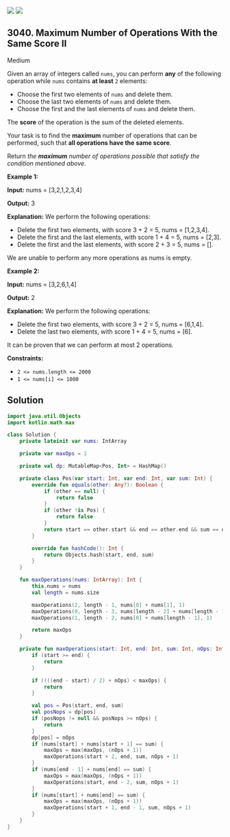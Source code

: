 [![](https://img.shields.io/github/stars/javadev/LeetCode-in-Kotlin?label=Stars&style=flat-square)](https://github.com/javadev/LeetCode-in-Kotlin)
[![](https://img.shields.io/github/forks/javadev/LeetCode-in-Kotlin?label=Fork%20me%20on%20GitHub%20&style=flat-square)](https://github.com/javadev/LeetCode-in-Kotlin/fork)

## 3040\. Maximum Number of Operations With the Same Score II

Medium

Given an array of integers called `nums`, you can perform **any** of the following operation while `nums` contains **at least** `2` elements:

*   Choose the first two elements of `nums` and delete them.
*   Choose the last two elements of `nums` and delete them.
*   Choose the first and the last elements of `nums` and delete them.

The **score** of the operation is the sum of the deleted elements.

Your task is to find the **maximum** number of operations that can be performed, such that **all operations have the same score**.

Return _the **maximum** number of operations possible that satisfy the condition mentioned above_.

**Example 1:**

**Input:** nums = [3,2,1,2,3,4]

**Output:** 3

**Explanation:** We perform the following operations: 
- Delete the first two elements, with score 3 + 2 = 5, nums = [1,2,3,4]. 
- Delete the first and the last elements, with score 1 + 4 = 5, nums = [2,3].
- Delete the first and the last elements, with score 2 + 3 = 5, nums = []. 

We are unable to perform any more operations as nums is empty.

**Example 2:**

**Input:** nums = [3,2,6,1,4]

**Output:** 2

**Explanation:** We perform the following operations: 
- Delete the first two elements, with score 3 + 2 = 5, nums = [6,1,4]. 
- Delete the last two elements, with score 1 + 4 = 5, nums = [6]. 

It can be proven that we can perform at most 2 operations.

**Constraints:**

*   `2 <= nums.length <= 2000`
*   `1 <= nums[i] <= 1000`

## Solution

```kotlin
import java.util.Objects
import kotlin.math.max

class Solution {
    private lateinit var nums: IntArray

    private var maxOps = 1

    private val dp: MutableMap<Pos, Int> = HashMap()

    private class Pos(var start: Int, var end: Int, var sum: Int) {
        override fun equals(other: Any?): Boolean {
            if (other == null) {
                return false
            }
            if (other !is Pos) {
                return false
            }
            return start == other.start && end == other.end && sum == other.sum
        }

        override fun hashCode(): Int {
            return Objects.hash(start, end, sum)
        }
    }

    fun maxOperations(nums: IntArray): Int {
        this.nums = nums
        val length = nums.size

        maxOperations(2, length - 1, nums[0] + nums[1], 1)
        maxOperations(0, length - 3, nums[length - 2] + nums[length - 1], 1)
        maxOperations(1, length - 2, nums[0] + nums[length - 1], 1)

        return maxOps
    }

    private fun maxOperations(start: Int, end: Int, sum: Int, nOps: Int) {
        if (start >= end) {
            return
        }

        if ((((end - start) / 2) + nOps) < maxOps) {
            return
        }

        val pos = Pos(start, end, sum)
        val posNops = dp[pos]
        if (posNops != null && posNops >= nOps) {
            return
        }
        dp[pos] = nOps
        if (nums[start] + nums[start + 1] == sum) {
            maxOps = max(maxOps, (nOps + 1))
            maxOperations(start + 2, end, sum, nOps + 1)
        }
        if (nums[end - 1] + nums[end] == sum) {
            maxOps = max(maxOps, (nOps + 1))
            maxOperations(start, end - 2, sum, nOps + 1)
        }
        if (nums[start] + nums[end] == sum) {
            maxOps = max(maxOps, (nOps + 1))
            maxOperations(start + 1, end - 1, sum, nOps + 1)
        }
    }
}
```